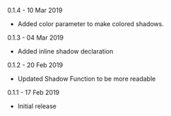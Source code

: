 0.1.4 - 10 Mar 2019

* Added color parameter to make colored shadows.

0.1.3 - 04 Mar 2019

* Added inline shadow declaration

0.1.2 - 20 Feb 2019

* Updated Shadow Function to be more readable

0.1.1 - 17 Feb 2019

* Initial release